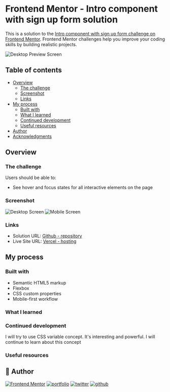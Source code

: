 # Frontend Mentor - Intro component with sign up form solution

This is a solution to the [Intro component with sign up form challenge on Frontend Mentor](https://www.frontendmentor.io/challenges/intro-component-with-signup-form-5cf91bd49edda32581d28fd1). Frontend Mentor challenges help you improve your coding skills by building realistic projects. 

![Desktop Preview Screen](/screenshot/desktop-preview.jpg)
## Table of contents

- [Overview](#overview)
  - [The challenge](#the-challenge)
  - [Screenshot](#screenshot)
  - [Links](#links)
- [My process](#my-process)
  - [Built with](#built-with)
  - [What I learned](#what-i-learned)
  - [Continued development](#continued-development)
  - [Useful resources](#useful-resources)
- [Author](#author)
- [Acknowledgments](#acknowledgments)


## Overview

### The challenge

Users should be able to:

- See hover and focus states for all interactive elements on the page

### Screenshot

![Desktop Screen](/screenshot/desktopView.png)
![Mobile Screen](/screenshot/mobileView.png)


### Links
- Solution URL: [Github - repository](https://github.com/404diaby/blog-preview-card)
- Live Site URL: [Vercel - hosting](https://blog-preview-card-beta-nine.vercel.app/)

## My process

### Built with

- Semantic HTML5 markup
- Flexbox
- CSS custom properties
- Mobile-first workflow

### What I learned


### Continued development

I will try to use CSS variable concept. It's interesting and powerful. I will continue to learn about this concept

### Useful resources




## 🔗 Author

[![Frontend Mentor](https://img.shields.io/badge/Front--end_mentor-0A66C2?style=for-the-badge&logo=symfony&logoColor=white)](https://www.frontendmentor.io/profile/404diaby)
[![portfolio](https://img.shields.io/badge/my_portfolio-FF7B00?style=for-the-badge&logo=ko-fi&logoColor=white)](https://diaby-mamadou.vercel.app/)
[![twitter](https://img.shields.io/badge/twitter-1DA1F2?style=for-the-badge&logo=twitter&logoColor=white)](https://twitter.com/404diaby)
[![github](https://img.shields.io/badge/github-000?style=for-the-badge&logo=github&logoColor=white)](https://github.com/404diaby)



